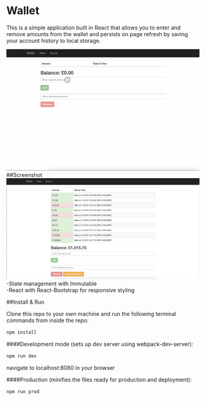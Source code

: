 # Wallet

This is a simple application built in React that allows you to enter and remove amounts from the wallet and persists on page refresh by saving your account history to local storage.

<img src = 'https://github.com/hamzahc1/wallet/blob/master/Wallet.gif'>

<br>
##Screenshot

<img src = 'https://github.com/hamzahc1/wallet/blob/master/walletscreenshot.png'>

<br>
-State management with Immutable
<br>
-React with React-Bootstrap for responsive styling 

##Install & Run 

Clone this repo to your own machine and run the following terminal commands from inside the repo: 

```bash
npm install
```
####Development mode (sets up dev server using webpack-dev-server):

```bash
npm run dev
```
navigate to localhost:8080 in your browser

####Production (minifies the files ready for production and deployment):
```bash
npm run prod
```


